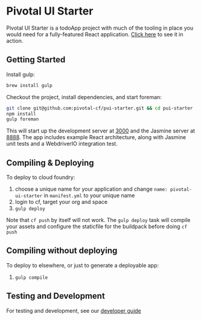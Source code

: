 # Pivotal UI Starter

Pivotal UI Starter is a todoApp project with much of the tooling in place you would need for a fully-featured React application.
[Click here](https://pivotal-ui-starter.cfapps.io/) to see it in action.

## Getting Started

Install gulp:
```bash
brew install gulp
```

Checkout the project, install dependencies, and start foreman:
```bash
git clone git@github.com:pivotal-cf/pui-starter.git && cd pui-starter
npm install
gulp foreman
```

This will start up the development server at [3000](http://localhost:3000) and the Jasmine server at [8888](http://localhost:8888).
The app includes example React architecture, along with Jasmine unit tests and a WebdriverIO integration test.

## Compiling & Deploying 

To deploy to cloud foundry:

1. choose a unique name for your application and change `name: pivotal-ui-starter` in `manifest.yml` to your unique name
1. login to cf, target your org and space
1. `gulp deploy`

Note that `cf push` by itself will not work. The `gulp deploy` task will compile your assets and configure the staticfile for the buildpack before doing `cf push`

## Compiling without deploying

To deploy to elsewhere, or just to generate a deployable app: 

1. `gulp compile`

## Testing and Development
For testing and development, see our [developer guide](https://github.com/pivotal-cf/pui-starter/blob/master/development.md)